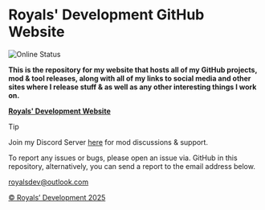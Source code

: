 # Royals' Development GitHub Website

![Online Status](https://img.shields.io/badge/Status-Under_Construction-yellow?logo=framework)

**This is the repository for my website that hosts all of my GitHub projects, mod & tool releases, along with all of my links to social media and other sites where I release stuff & as well as any other interesting things I work on.**

**[Royals' Development Website](https://frvrroyals.github.io)**

> [!TIP]
> Join my Discord Server [here](https://discord.gg/ywwvZ66QbX) for mod discussions & support.

To report any issues or bugs, please open an issue via. GitHub in this repository, alternatively, you can send a report to the email address below.

[royalsdev@outlook.com](mailto:royalsdev@outlook.com?subject=Royals%E2%80%99%20Development%20Website%2FGitHub%20Report)

[© Royals’ Development 2025](LICENSE.md/)
